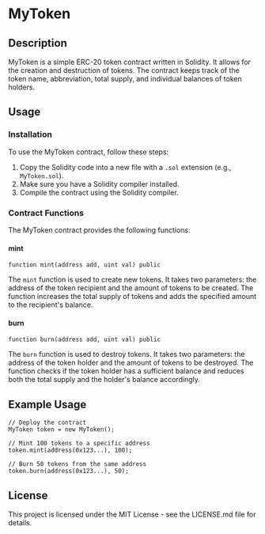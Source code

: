 # MyToken

## Description

MyToken is a simple ERC-20 token contract written in Solidity. It allows for the creation and destruction of tokens. The contract keeps track of the token name, abbreviation, total supply, and individual balances of token holders.

## Usage

### Installation

To use the MyToken contract, follow these steps:

1. Copy the Solidity code into a new file with a `.sol` extension (e.g., `MyToken.sol`).
2. Make sure you have a Solidity compiler installed.
3. Compile the contract using the Solidity compiler.

### Contract Functions

The MyToken contract provides the following functions:

#### mint

```solidity
function mint(address add, uint val) public
```

The `mint` function is used to create new tokens. It takes two parameters: the address of the token recipient and the amount of tokens to be created. The function increases the total supply of tokens and adds the specified amount to the recipient's balance.

#### burn

```solidity
function burn(address add, uint val) public
```

The `burn` function is used to destroy tokens. It takes two parameters: the address of the token holder and the amount of tokens to be destroyed. The function checks if the token holder has a sufficient balance and reduces both the total supply and the holder's balance accordingly.

## Example Usage

```solidity
// Deploy the contract
MyToken token = new MyToken();

// Mint 100 tokens to a specific address
token.mint(address(0x123...), 100);

// Burn 50 tokens from the same address
token.burn(address(0x123...), 50);
```

## License

This project is licensed under the MIT License - see the LICENSE.md file for details.
